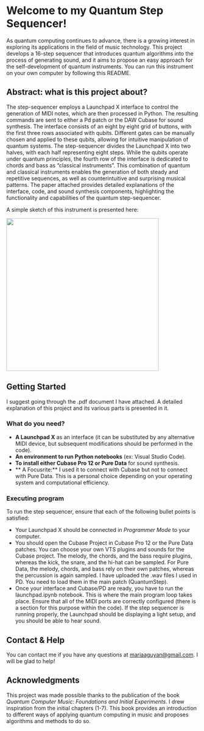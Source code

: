 # Welcome to my Quantum Step Sequencer!

As quantum computing continues to advance, there is a growing interest in exploring its applications in the field of music technology. This project develops a 16-step sequencer that introduces quantum algorithms into the process of generating sound, and it aims to propose an easy approach for the self-development of quantum instruments. You can run this instrument on your own computer by following this README.

## Abstract: what is this project about?

The step-sequencer employs a Launchpad X interface to control the generation of MIDI notes, which are then processed in Python. The resulting commands are sent to either a Pd patch or the DAW Cubase for sound synthesis. The interface consists of an eight by eight grid of buttons, with the first three rows associated with qubits. Different gates can be manually chosen and applied to these qubits, allowing for intuitive manipulation of quantum systems. The step-sequencer divides the Launchpad X into two halves, with each half representing eight steps. While the qubits operate under quantum principles, the fourth row of the interface is dedicated to chords and bass as “classical instruments”. This combination of quantum and classical instruments enables the generation of both steady and repetitive sequences, as well as counterintuitive and surprising musical patterns. The paper attached provides detailed explanations of the interface, code, and sound synthesis components, highlighting the functionality and capabilities of the quantum step-sequencer.

A simple sketch of this instrument is presented here: 

<img src="https://github.com/maria-aguado/Quantum-Step-Sequencer/assets/114862739/d84418f6-1896-458f-b961-6066412c9172" width="400" />

## Getting Started

I suggest going through the .pdf document I have attached. A detailed explanation of this project and its various parts is presented in it. 

### What do you need?

* **A Launchpad X** as an interface (it can be substituted by any alternative MIDI device, but subsequent modifications should be performed in the code).
* **An environment to run Python notebooks** (ex: Visual Studio Code).
* **To install either Cubase Pro 12 or Pure Data** for sound synthesis.
* ** A Focusrite:** I used it to connect with Cubase but not to connect with Pure Data. This is a personal choice depending on your operating system and computational efficiency.

### Executing program

To run the step sequencer, ensure that each of the following bullet points is satisfied:

* Your Launchpad X should be connected in _Programmer Mode_ to your computer.
* You should open the Cubase Project in Cubase Pro 12 or the Pure Data patches. You can choose your own VTS plugins and sounds for the Cubase project. The melody, the chords, and the bass require plugins, whereas the kick, the snare, and the hi-hat can be sampled. For Pure Data, the melody, chords, and bass rely on their own patches, whereas the percussion is again sampled. I have uploaded the .wav files I used in PD. You need to load them in the main patch (QuantumStep).
* Once your interface and Cubase/PD are ready, you have to run the launchpad.ipynb notebook. This is where the main program loop takes place. Ensure that all of the MIDI ports are correctly configured (there is a section for this purpose within the code). If the step sequencer is running properly, the Launchpad should be displaying a light setup, and you should be able to hear sound.

## Contact & Help

You can contact me if you have any questions at mariaaguyan@gmail.com. I will be glad to help!

## Acknowledgments

This project was made possible thanks to the publication of the book _Quantum Computer Music: Foundations and Initial Experiments_. I drew inspiration from the initial chapters (1-7). This book provides an introduction to different ways of applying quantum computing in music and proposes algorithms and methods to do so.

